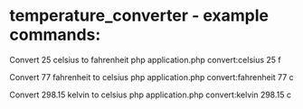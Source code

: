 # temperature_converter - example commands:

Convert 25 celsius to fahrenheit
php application.php convert:celsius 25 f 

Convert 77 fahrenheit to celsius
php application.php convert:fahrenheit 77 c  

Convert 298.15 kelvin to celsius
php application.php convert:kelvin 298.15 c  
